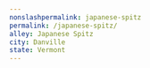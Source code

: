 ```yaml
---
﻿nonslashpermalink: japanese-spitz
permalink: /japanese-spitz/
alley: Japanese Spitz
city: Danville
state: Vermont
---
```

